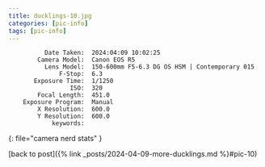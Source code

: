```yaml
---
title: ducklings-10.jpg
categories: [pic-info]
tags: [pic-info]
---
```


```text
          Date Taken:  2024:04:09 10:02:25
        Camera Model:  Canon EOS R5
          Lens Model:  150-600mm F5-6.3 DG OS HSM | Contemporary 015
              F-Stop:  6.3
       Exposure Time:  1/1250
                 ISO:  320
        Focal Length:  451.0
    Exposure Program:  Manual
        X Resolution:  600.0
        Y Resolution:  600.0
            keywords:  
```
{: file="camera nerd stats" }

[back to post]({% link _posts/2024-04-09-more-ducklings.md %}#pic-10)